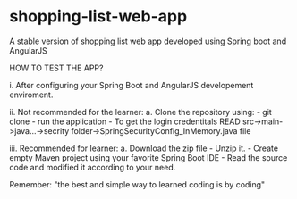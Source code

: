 # shopping-list-web-app
A stable version of shopping list web app developed using Spring boot and AngularJS


HOW TO TEST THE APP?

i. After configuring your Spring Boot and AngularJS developement enviroment.

ii. Not recommended for the learner:
   a. Clone the repository using:
      - git clone <repository name aka URL>
      - run the application
      - To get the login credentitals READ
        src->main->java...->secrity folder->SpringSecurityConfig_InMemory.java file
   
iii. Recommended for learner:
  a. Download the zip file
    - Unzip it.
    - Create empty Maven project using your favorite Spring Boot IDE
    - Read the source code and modified it according to your need.

Remember: "the best and simple way to learned coding is by coding"
